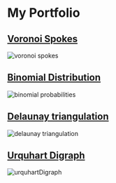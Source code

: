 # My Portfolio

## [Voronoi Spokes](https://editor.p5js.org/chuffrey/sketches/UH9oULs3I)
![voronoi spokes](https://user-images.githubusercontent.com/10823453/209936236-8e869392-f6ff-4ce3-8a9e-b9d2f746d0ca.png)

## [Binomial Distribution](https://editor.p5js.org/chuffrey/sketches/DlLJtBOoy)
![binomial probabilities](https://user-images.githubusercontent.com/10823453/211907913-8bc7b21b-cd19-4470-8be0-5d8b1d0f87e7.png)

## [Delaunay triangulation](https://editor.p5js.org/chuffrey/sketches/LgjVBjwf_)
![delaunay triangulation](https://user-images.githubusercontent.com/10823453/213019591-220f8cdd-52b3-494b-b9f5-7cfebca55e6e.png)

## [Urquhart Digraph](https://editor.p5js.org/chuffrey/sketches/8hAYI-32e)
![urquhartDigraph](https://user-images.githubusercontent.com/10823453/213815695-3b67ea01-43c7-4f3b-bdc7-8369d526ea7d.png)
